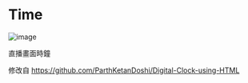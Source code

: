 # Time
![image](https://github.com/TEA-LIVE/Time/blob/main/screenshot.png)

直播畫面時鐘

修改自 https://github.com/ParthKetanDoshi/Digital-Clock-using-HTML
